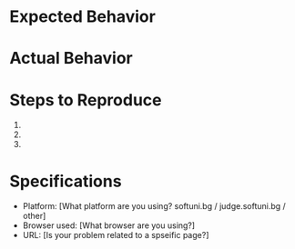
# Expected Behavior

# Actual Behavior

# Steps to Reproduce

1.
1.
1.

# Specifications

- Platform: [What platform are you using? softuni.bg / judge.softuni.bg / other]
- Browser used: [What browser are you using?]
- URL: [Is your problem related to a spseific page?]